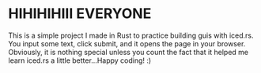# HIHIHIHIII EVERYONE

This is a simple project I made in Rust to practice building guis with iced.rs. You input some text, click submit, and it opens the page in your browser.
Obviously, it is nothing special unless you count the fact that it helped me learn iced.rs a little better...Happy coding! :)